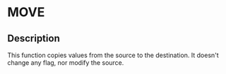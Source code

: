 
# MOVE
## Description
This function copies values from the source to the destination. It doesn't change
any flag, nor modify the source.
